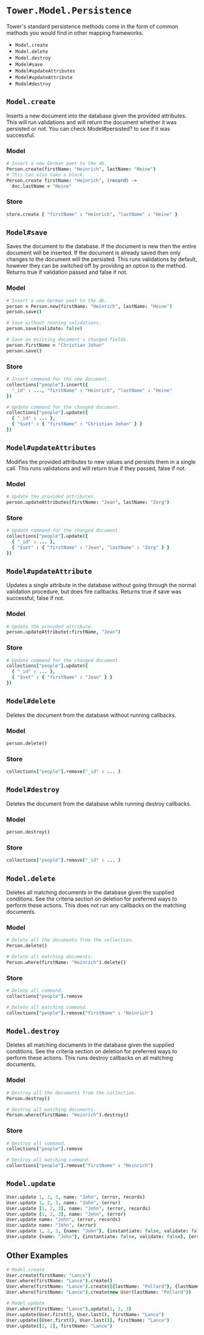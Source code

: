 # `Tower.Model.Persistence`

Tower's standard persistence methods come in the form of common methods you would find in other mapping frameworks.

- `Model.create`
- `Model.delete`
- `Model.destroy`
- `Model#save`
- `Model#updateAttributes`
- `Model#updateAttribute`
- `Model#destroy`

## `Model.create`

Inserts a new document into the database given the provided attributes. This will run validations and will return the document whether it was persisted or not. You can check Model#persisted? to see if it was successful.

### Model

``` coffeescript
# Insert a new German poet to the db.
Person.create(firstName: "Heinrich", lastName: "Heine")
# This can also take a block.
Person.create firstName: "Heinrich", (record) ->
  doc.lastName = "Heine"
```

### Store

``` coffeescript
store.create { "firstName" : "Heinrich", "lastName" : "Heine" }
```

## `Model#save`

Saves the document to the database. If the document is new then the entire document will be inserted. If the document is already saved then only changes to the document will the persisted. This runs validations by default, however they can be switched off by providing an option to the method. Returns true if validation passed and false if not.

### Model

``` coffeescript
# Insert a new German poet to the db.
person = Person.new(firstName: "Heinrich", lastName: "Heine")
person.save()

# Save without running validations.
person.save(validate: false)

# Save an existing document's changed fields.
person.firstName = "Christian Johan"
person.save()
```

### Store

``` coffeescript
# Insert command for the new document.
collections["people"].insert({
  "_id" : ..., "firstName" : "Heinrich", "lastName" : "Heine"
})

# Update command for the changed document.
collections["people"].update({
  { "_id" : ... },
  { "$set" : { "firstName" : "Christian Johan" } }
})
```

## `Model#updateAttributes`

Modifies the provided attributes to new values and persists them in a single call. This runs validations and will return true if they passed, false if not.

### Model

``` coffeescript
# Update the provided attributes.
person.updateAttributes(firstName: "Jean", lastName: "Zorg")
```

### Store

``` coffeescript
# Update command for the changed document.
collections["people"].update({
  { "_id" : ... },
  { "$set" : { "firstName" : "Jean", "lastName" : "Zorg" } }
})
```

## `Model#updateAttribute`

Updates a single attribute in the database without going through the normal validation procedure, but does fire callbacks. Returns true if save was successful, false if not.

### Model

``` coffeescript
# Update the provided attribute.
person.updateAttribute(:firstName, "Jean")
```

### Store

``` coffeescript
# Update command for the changed document.
collections["people"].update({
  { "_id" : ... },
  { "$set" : { "firstName" : "Jean" } }
})
```

## `Model#delete`

Deletes the document from the database without running callbacks.

### Model

``` coffeescript
person.delete()
```

### Store

``` coffeescript
collections["people"].remove("_id" : ... )
```

## `Model#destroy`

Deletes the document from the database while running destroy callbacks.

### Model

``` coffeescript
person.destroy()
```

### Store

``` coffeescript
collections["people"].remove("_id" : ... )
```

## `Model.delete`

Deletes all matching documents in the database given the supplied conditions. See the criteria section on deletion for preferred ways to perform these actions. This does not run any callbacks on the matching documents.

### Model

``` coffeescript
# Delete all the documents from the collection.
Person.delete()

# Delete all matching documents.
Person.where(firstName: "Heinrich").delete()
```

### Store

``` coffeescript
# Delete all command.
collections["people"].remove

# Delete all matching command.
collections["people"].remove("firstName" : "Heinrich")
```

## `Model.destroy`

Deletes all matching documents in the database given the supplied conditions. See the criteria section on deletion for preferred ways to perform these actions. This runs destroy callbacks on all matching documents.

### Model

``` coffeescript
# Destroy all the documents from the collection.
Person.destroy()

# Destroy all matching documents.
Person.where(firstName: "Heinrich").destroy()
```

### Store

``` coffeescript
# Destroy all command.
collections["people"].remove

# Destroy all matching command.
collections["people"].remove("firstName" : "Heinrich")
```

## `Model.update`

``` coffeescript
User.update 1, 2, 3, name: "John", (error, records)
User.update 1, 2, 3, name: "John", (error)
User.update [1, 2, 3], name: "John", (error, records)
User.update [1, 2, 3], name: "John", (error)
User.update name: "John", (error, records)
User.update name: "John", (error)
User.update 1, 2, 3, {name: "John"}, {instantiate: false, validate: false}, (error)
User.update {name: "John"}, {instantiate: false, validate: false}, (error)
```

## Other Examples

``` coffeescript
# Model.create
User.create(firstName: "Lance")
User.where(firstName: "Lance").create()
User.where(firstName: "Lance").create([{lastName: "Pollard"}, {lastName: "Smith"}])
User.where(firstName: "Lance").create(new User(lastName: "Pollard"))

# Model.update
User.where(firstName: "Lance").update(1, 2, 3)
User.update(User.first(), User.last(), firstName: "Lance")
User.update([User.first(), User.last()], firstName: "Lance")
User.update([1, 2], firstName: "Lance")
```
